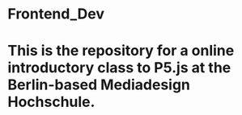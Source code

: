 # Frontend_Dev
# This is the repository for a online introductory class to P5.js at the Berlin-based Mediadesign Hochschule. 

